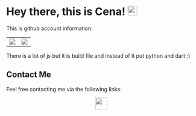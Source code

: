 # Hey there, this is Cena! <img src="https://media.giphy.com/media/hvRJCLFzcasrR4ia7z/giphy.gif" width="25px"> 

This is github account information:

<table border="0" cellspacing="0" cellpadding="0">
    <tr>
        <td>
            <img src="https://github-readme-stats.vercel.app/api?username=cenaashoori&show_icons=True"/>
        </td>
        <td>
            <img src="https://github-readme-stats.vercel.app/api/top-langs/?username=cenaashoori&layout=compact&langs_count=10"/>
        </td>
    </tr>
</table>

There is a lot of js but it is build file and instead of it put python and dart :)
## Contact Me

Feel free contacting me via the following links:

<div align="center">
        <a href="https://www.linkedin.com/in/mohammad-hosein-ashoori-863a31175/">
            <img src="https://img.icons8.com/color/50/000000/linkedin.png" width=32/>
        </a>
<!--         <a href="https://twitter.com/">
            <img src="https://img.icons8.com/color/50/000000/twitter.png" width=32/> -->
<!--         <a href="https://cenaashoori.github.io/">
            <img src="https://img.icons8.com/fluency/50/000000/resume-website.png" width=32/>
        </a> -->
<!-- </div>

<p align=center>
<br>
<img src="https://visitor-badge.glitch.me/badge?page_id=cenaashoori/cenaashoori">

</p>
 -->
